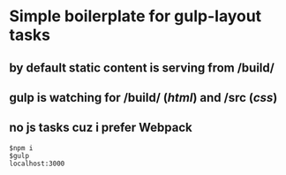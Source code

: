 # Simple boilerplate for gulp-layout tasks
## by default static content is serving from /build/
## gulp is watching for /build/ (*html*) and /src (*css*)
## no js tasks cuz i prefer Webpack

```start
$npm i
$gulp
localhost:3000
